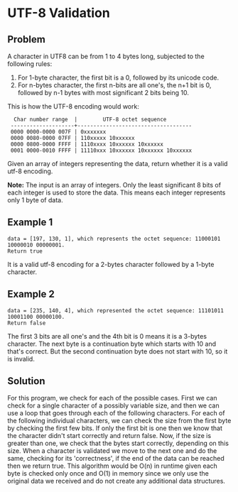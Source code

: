 # UTF-8 Validation
## Problem
A character in UTF8 can be from 1 to 4 bytes long, subjected to the following rules:
1. For 1-byte character, the first bit is a 0, followed by its unicode code.
2. For n-bytes character, the first n-bits are all one's, the n+1 bit is 0, followed by n-1 bytes with most significant 2 bits being 10.

This is how the UTF-8 encoding would work:
```
  Char number range  |        UTF-8 octet sequence
 --------------------+------------------------------------
 0000 0000-0000 007F | 0xxxxxxx
 0000 0080-0000 07FF | 110xxxxx 10xxxxxx
 0000 0800-0000 FFFF | 1110xxxx 10xxxxxx 10xxxxxx
 0001 0000-0010 FFFF | 11110xxx 10xxxxxx 10xxxxxx 10xxxxxx  

```
Given an array of integers representing the data, return whether it is a valid utf-8 encoding.

**Note:**
The input is an array of integers. Only the least significant 8 bits of each integer is used to store the data. This means each integer represents only 1 byte of data.

## Example 1
```
data = [197, 130, 1], which represents the octet sequence: 11000101 10000010 00000001.
Return true
```
It is a valid utf-8 encoding for a 2-bytes character followed by a 1-byte character.  

## Example 2
```
data = [235, 140, 4], which represented the octet sequence: 11101011 10001100 00000100.
Return false
```
The first 3 bits are all one's and the 4th bit is 0 means it is a 3-bytes character. The next byte is a continuation byte which starts with 10 and that's correct. But the second continuation byte does not start with 10, so it is invalid.

## Solution

For this program, we check for each of the possible cases. First we can check for a single character of a possibly variable size, and then we can use a loop that goes through each of the following characters. For each of the following individual characters, we can check the size from the first byte by checking the first few bits. If only the first bit is one then we know that the character didn't start correctly and return false. Now, if the size is greater than one, we check that the bytes start correctly, depending on this size. When a character is validated we move to the next one and do the same, checking for its 'correctness', if the end of the data can be reached then we return true. This algorithm would be O(n) in runtime given each byte is checked only once and O(1) in memory since we only use the original data we received and do not create any additional data structures.
